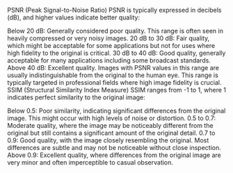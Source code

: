 PSNR (Peak Signal-to-Noise Ratio)
PSNR is typically expressed in decibels (dB), and higher values indicate better quality:

Below 20 dB: Generally considered poor quality. This range is often seen in heavily compressed or very noisy images.
20 dB to 30 dB: Fair quality, which might be acceptable for some applications but not for uses where high fidelity to the original is critical.
30 dB to 40 dB: Good quality, generally acceptable for many applications including some broadcast standards.
Above 40 dB: Excellent quality. Images with PSNR values in this range are usually indistinguishable from the original to the human eye. This range is typically targeted in professional fields where high image fidelity is crucial.
SSIM (Structural Similarity Index Measure)
SSIM ranges from -1 to 1, where 1 indicates perfect similarity to the original image:

Below 0.5: Poor similarity, indicating significant differences from the original image. This might occur with high levels of noise or distortion.
0.5 to 0.7: Moderate quality, where the image may be noticeably different from the original but still contains a significant amount of the original detail.
0.7 to 0.9: Good quality, with the image closely resembling the original. Most differences are subtle and may not be noticeable without close inspection.
Above 0.9: Excellent quality, where differences from the original image are very minor and often imperceptible to casual observation.